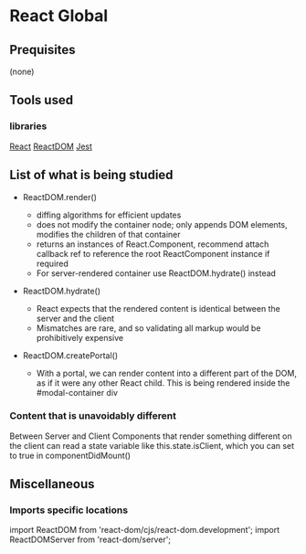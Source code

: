# React Global

## Prequisites
(none)

## Tools used
### libraries
[React](https://reactjs.org/docs/react-api.html)
[ReactDOM](https://reactjs.org/docs/react-dom.html)
[Jest](https://facebook.github.io/jest/docs/en/api.html)

## List of what is being studied

- ReactDOM.render() 
  - diffing algorithms for efficient updates
  - does not modify the container node; only appends DOM elements, modifies the children of that container
  - returns an instances of React.Component, recommend attach callback ref to reference the root ReactComponent instance if required
  - For server-rendered container use ReactDOM.hydrate() instead

- ReactDOM.hydrate()
  - React expects that the rendered content is identical between the server and the client
  - Mismatches are rare, and so validating all markup would be prohibitively expensive

- ReactDOM.createPortal()
  - With a portal, we can render content into a different part of the DOM, as if it were any other React child. This is being rendered inside the #modal-container div


### Content that is unavoidably different
Between Server and Client
Components that render something different on the client can read a state variable like this.state.isClient, which you can set to true in componentDidMount()

## Miscellaneous
### Imports specific locations

import ReactDOM from 'react-dom/cjs/react-dom.development';
import ReactDOMServer from 'react-dom/server';
